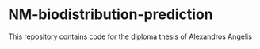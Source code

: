 # NM-biodistribution-prediction
This repository contains code for the diploma thesis of Alexandros Angelis
